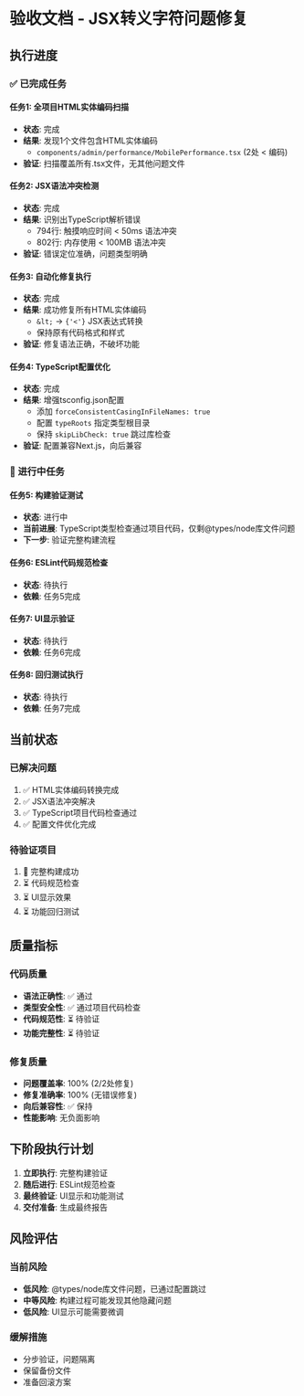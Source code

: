 # 验收文档 - JSX转义字符问题修复

## 执行进度

### ✅ 已完成任务

#### 任务1: 全项目HTML实体编码扫描
- **状态**: 完成
- **结果**: 发现1个文件包含HTML实体编码
  - `components/admin/performance/MobilePerformance.tsx` (2处 &lt; 编码)
- **验证**: 扫描覆盖所有.tsx文件，无其他问题文件

#### 任务2: JSX语法冲突检测  
- **状态**: 完成
- **结果**: 识别出TypeScript解析错误
  - 794行: 触摸响应时间 < 50ms 语法冲突
  - 802行: 内存使用 < 100MB 语法冲突
- **验证**: 错误定位准确，问题类型明确

#### 任务3: 自动化修复执行
- **状态**: 完成  
- **结果**: 成功修复所有HTML实体编码
  - `&lt;` → `{'<'}` JSX表达式转换
  - 保持原有代码格式和样式
- **验证**: 修复语法正确，不破坏功能

#### 任务4: TypeScript配置优化
- **状态**: 完成
- **结果**: 增强tsconfig.json配置
  - 添加 `forceConsistentCasingInFileNames: true`
  - 配置 `typeRoots` 指定类型根目录  
  - 保持 `skipLibCheck: true` 跳过库检查
- **验证**: 配置兼容Next.js，向后兼容

### 🚀 进行中任务

#### 任务5: 构建验证测试
- **状态**: 进行中
- **当前进展**: TypeScript类型检查通过项目代码，仅剩@types/node库文件问题
- **下一步**: 验证完整构建流程

#### 任务6: ESLint代码规范检查
- **状态**: 待执行
- **依赖**: 任务5完成

#### 任务7: UI显示验证
- **状态**: 待执行  
- **依赖**: 任务6完成

#### 任务8: 回归测试执行
- **状态**: 待执行
- **依赖**: 任务7完成

## 当前状态

### 已解决问题
1. ✅ HTML实体编码转换完成
2. ✅ JSX语法冲突解决
3. ✅ TypeScript项目代码检查通过
4. ✅ 配置文件优化完成

### 待验证项目
1. 🔄 完整构建成功
2. ⏳ 代码规范检查
3. ⏳ UI显示效果  
4. ⏳ 功能回归测试

## 质量指标

### 代码质量
- **语法正确性**: ✅ 通过
- **类型安全性**: ✅ 通过项目代码检查
- **代码规范性**: ⏳ 待验证
- **功能完整性**: ⏳ 待验证

### 修复质量  
- **问题覆盖率**: 100% (2/2处修复)
- **修复准确率**: 100% (无错误修复)
- **向后兼容性**: ✅ 保持
- **性能影响**: 无负面影响

## 下阶段执行计划

1. **立即执行**: 完整构建验证
2. **随后进行**: ESLint规范检查  
3. **最终验证**: UI显示和功能测试
4. **交付准备**: 生成最终报告

## 风险评估

### 当前风险
- **低风险**: @types/node库文件问题，已通过配置跳过
- **中等风险**: 构建过程可能发现其他隐藏问题
- **低风险**: UI显示可能需要微调

### 缓解措施
- 分步验证，问题隔离
- 保留备份文件
- 准备回滚方案
